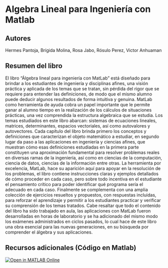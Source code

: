 

# Algebra Lineal para Ingeniería con Matlab

## Autores
Hermes Pantoja, Brígida Molina, Rosa Jabo, Rósulo Perez, Victor Anhuaman

## Resumen del libro
El libro “Álgebra lineal para ingeniería con MatLab” está diseñado para brindar a los estudiantes de ingeniería y disciplinas afines, una visión práctica y aplicada de los temas que se tratan, sin pérdida del rigor que se requiere para entender las definiciones, de modo que el mismo alumno puede deducir algunos resultados de forma intuitiva y genuina. MatLab como herramienta de ayuda cobra un papel importante que le permite ganar al alumno tiempo en la realización de los cálculos de situaciones prácticas, una vez comprendida la estructura algebraica que se estudia. 
Los temas estudiados en este libro abarcan: sistemas de ecuaciones lineales, matrices, determinantes, espacios vectoriales, así como autovalores y autovectores.
Cada capítulo del libro brinda primero los conceptos y definiciones que caracterizan el objeto matemático a estudiar, en segundo lugar da paso a las aplicaciones en ingeniería y ciencias afines, que muestran cómo esas definiciones estudiadas en la primera parte constituyen una aproximación fundamental para resolver problemas reales en diversas ramas de la ingeniería, así como en ciencias de la computación, ciencia de datos, ciencias de la información entre otras. La herramienta por excelencia, MatLab, hace su aparición aquí para apoyar en la resolución de los problemas, el libro contiene instrucciones claras y ejemplos detallados de cómo proceder en cada caso, pero sobre todo incentiva en el estudiante el pensamiento crítico para poder identificar qué programa sería el adecuado en cada caso. Finalmente se complementa con una amplia colección de ejercicios resueltos y propuestos, con respuestas incluidas, para reforzar el aprendizaje y permitir a los estudiantes practicar y verificar su comprensión de los temas tratados.
Cabe resaltar que todo el contenido del libro ha sido trabajado en aula, las aplicaciones con MatLab fueron desarrolladas en horas de laboratorio y se ha adicionado del mismo modo los exámenes administrados en ciclos pasados, lo cual hace de este libro una obra esencial para las nuevas generaciones, en su búsqueda por comprender el álgebra y sus aplicaciones.

## Recursos adicionales (Código en Matlab)
[![Open in MATLAB Online](https://www.mathworks.com/images/responsive/global/open-in-matlab-online.svg)](https://matlab.mathworks.com/open/github/v1?repo=hpantoja22/LinearAlgebra)
